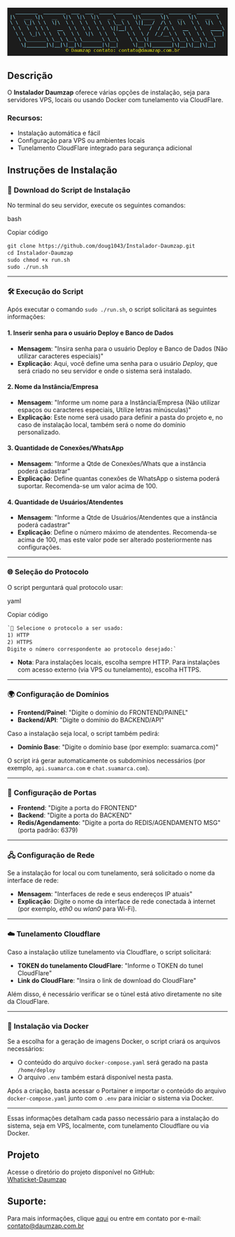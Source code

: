 ![Daumzap](/images/banner.png "Daumzap")

## Descrição

O **Instalador Daumzap** oferece várias opções de instalação, seja para servidores VPS, locais ou usando Docker com tunelamento via CloudFlare.

### Recursos:

- Instalação automática e fácil
- Configuração para VPS ou ambientes locais
- Tunelamento CloudFlare integrado para segurança adicional

## Instruções de Instalação


### 🔽 **Download do Script de Instalação**

No terminal do seu servidor, execute os seguintes comandos:

bash

Copiar código
```
git clone https://github.com/doug1043/Instalador-Daumzap.git
cd Instalador-Daumzap
sudo chmod +x run.sh
sudo ./run.sh
```

----------

### 🛠 **Execução do Script**

Após executar o comando `sudo ./run.sh`, o script solicitará as seguintes informações:

#### 1. **Inserir senha para o usuário Deploy e Banco de Dados**

-   **Mensagem**: "Insira senha para o usuário Deploy e Banco de Dados (Não utilizar caracteres especiais)"
-   **Explicação**: Aqui, você define uma senha para o usuário _Deploy_, que será criado no seu servidor e onde o sistema será instalado.

#### 2. **Nome da Instância/Empresa**

-   **Mensagem**: "Informe um nome para a Instância/Empresa (Não utilizar espaços ou caracteres especiais, Utilize letras minúsculas)"
-   **Explicação**: Este nome será usado para definir a pasta do projeto e, no caso de instalação local, também será o nome do domínio personalizado.

#### 3. **Quantidade de Conexões/WhatsApp**

-   **Mensagem**: "Informe a Qtde de Conexões/Whats que a instância poderá cadastrar"
-   **Explicação**: Define quantas conexões de WhatsApp o sistema poderá suportar. Recomenda-se um valor acima de 100.

#### 4. **Quantidade de Usuários/Atendentes**

-   **Mensagem**: "Informe a Qtde de Usuários/Atendentes que a instância poderá cadastrar"
-   **Explicação**: Define o número máximo de atendentes. Recomenda-se acima de 100, mas este valor pode ser alterado posteriormente nas configurações.

----------

### 🌐 **Seleção do Protocolo**

O script perguntará qual protocolo usar:

yaml

Copiar código
```
`🔗 Selecione o protocolo a ser usado:
1) HTTP
2) HTTPS
Digite o número correspondente ao protocolo desejado:` 
```

-   **Nota**: Para instalações locais, escolha sempre HTTP. Para instalações com acesso externo (via VPS ou tunelamento), escolha HTTPS.

----------

### 🌍 **Configuração de Domínios**

-   **Frontend/Painel**: "Digite o domínio do FRONTEND/PAINEL"
-   **Backend/API**: "Digite o domínio do BACKEND/API"

Caso a instalação seja local, o script também pedirá:

-   **Domínio Base**: "Digite o domínio base (por exemplo: suamarca.com)"

O script irá gerar automaticamente os subdomínios necessários (por exemplo, `api.suamarca.com` e `chat.suamarca.com`).

----------

### 🔌 **Configuração de Portas**

-   **Frontend**: "Digite a porta do FRONTEND"
-   **Backend**: "Digite a porta do BACKEND"
-   **Redis/Agendamento**: "Digite a porta do REDIS/AGENDAMENTO MSG" (porta padrão: 6379)

----------

### 🖧 **Configuração de Rede**

Se a instalação for local ou com tunelamento, será solicitado o nome da interface de rede:

-   **Mensagem**: "Interfaces de rede e seus endereços IP atuais"
-   **Explicação**: Digite o nome da interface de rede conectada à internet (por exemplo, _eth0_ ou _wlan0_ para Wi-Fi).

----------

### ☁️ **Tunelamento Cloudflare**

Caso a instalação utilize tunelamento via Cloudflare, o script solicitará:

-   **TOKEN do tunelamento CloudFlare**: "Informe o TOKEN do tunel CloudFlare"
-   **Link do CloudFlare**: "Insira o link de download do CloudFlare"

Além disso, é necessário verificar se o túnel está ativo diretamente no site da CloudFlare.

----------

### 🐳 **Instalação via Docker**

Se a escolha for a geração de imagens Docker, o script criará os arquivos necessários:

-   O conteúdo do arquivo `docker-compose.yaml` será gerado na pasta `/home/deploy`
-   O arquivo `.env` também estará disponível nesta pasta.

Após a criação, basta acessar o Portainer e importar o conteúdo do arquivo `docker-compose.yaml` junto com o `.env` para iniciar o sistema via Docker.

----------

Essas informações detalham cada passo necessário para a instalação do sistema, seja em VPS, localmente, com tunelamento Cloudflare ou via Docker.

## Projeto

Acesse o diretório do projeto disponível no GitHub:  
[Whaticket-Daumzap](https://github.com/doug1043/Whaticket-Daumzap)

## Suporte:

Para mais informações, clique [aqui](https://daumzap.com.br "Daumzap") ou entre em contato por e-mail: contato@daumzap.com.br
